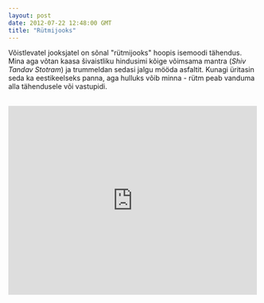 ```yaml
---
layout: post
date: 2012-07-22 12:48:00 GMT
title: "Rütmijooks"
---
```

<p>Võistlevatel jooksjatel on sõnal "rütmijooks" hoopis isemoodi tähendus. Mina aga võtan kaasa šivaistliku hindusimi kõige võimsama mantra (<em>Shiv Tandav Stotram</em>) ja trummeldan sedasi jalgu mööda asfaltit. Kunagi üritasin seda ka eestikeelseks panna, aga hulluks võib minna - rütm peab vanduma alla tähendusele või vastupidi. <br /><br /></p>&#13;
<p><iframe frameborder="0" height="381" src="http://www.youtube.com/embed/UtgSFxduTvQ" width="500"></iframe></p> 